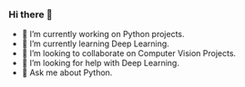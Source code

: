 ### Hi there 👋


- 🔭 I’m currently working on Python projects.
- 🌱 I’m currently learning Deep Learning.
- 👯 I’m looking to collaborate on Computer Vision Projects.
- 🤔 I’m looking for help with Deep Learning.
- 💬 Ask me about Python.
